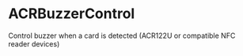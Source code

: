 # ACRBuzzerControl
Control buzzer when a card is detected (ACR122U or compatible NFC reader devices)
